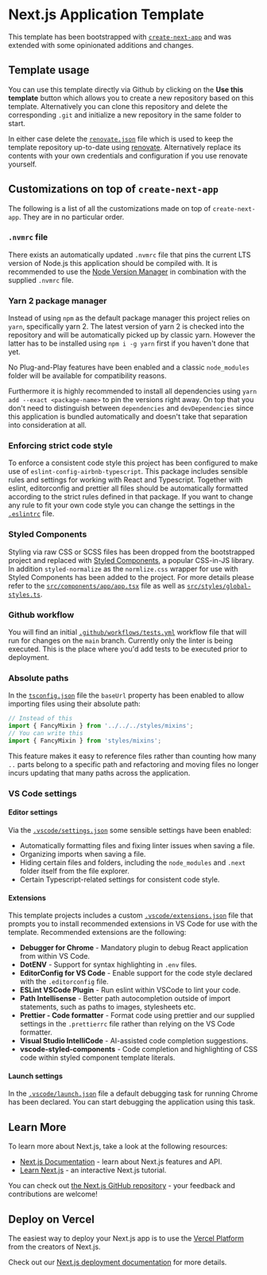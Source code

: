 # Next.js Application Template

This template has been bootstrapped with [`create-next-app`](https://github.com/vercel/next.js/tree/canary/packages/create-next-app) and was extended with some opinionated additions and changes.

## Template usage

You can use this template directly via Github by clicking on the **Use this template** button which allows you to create a new repository based on this template.
Alternatively you can clone this repository and delete the corresponding `.git` and initialize a new repository in the same folder to start.

In either case delete the [`renovate.json`](./renovate.json) file which is used to keep the template repository up-to-date using [renovate](https://github.com/renovatebot/renovate).
Alternatively replace its contents with your own credentials and configuration if you use renovate yourself.

## Customizations on top of `create-next-app`

The following is a list of all the customizations made on top of `create-next-app`.
They are in no particular order.

### `.nvmrc` file

There exists an automatically updated `.nvmrc` file that pins the current LTS version of Node.js this application should be compiled with.
It is recommended to use the [Node Version Manager](https://github.com/nvm-sh/nvm) in combination with the supplied `.nvmrc` file.

### Yarn 2 package manager

Instead of using `npm` as the default package manager this project relies on `yarn`, specifically yarn 2.
The latest version of yarn 2 is checked into the repository and will be automatically picked up by classic yarn.
However the latter has to be installed using `npm i -g yarn` first if you haven't done that yet.

No Plug-and-Play features have been enabled and a classic `node_modules` folder will be available for compatibility reasons.

Furthermore it is highly recommended to install all dependencies using `yarn add --exact <package-name>` to pin the versions right away.
On top that you don't need to distinguish between `dependencies` and `devDependencies` since this application is bundled automatically and doesn't take that separation into consideration at all.

### Enforcing strict code style

To enforce a consistent code style this project has been configured to make use of `eslint-config-airbnb-typescript`.
This package includes sensible rules and settings for working with React and Typescript.
Together with eslint, editorconfig and prettier all files should be automatically formatted according to the strict rules defined in that package.
If you want to change any rule to fit your own code style you can change the settings in the [`.eslintrc`](./.eslintrc) file.

### Styled Components

Styling via raw CSS or SCSS files has been dropped from the bootstrapped project and replaced with [Styled Components](https://styled-components.com/), a popular CSS-in-JS library.
In addition `styled-normalize` as the `normlize.css` wrapper for use with Styled Components has been added to the project.
For more details please refer to the [`src/components/app/app.tsx`](./src/components/app/app.tsx) file as well as [`src/styles/global-styles.ts`](./src/styles/global-styles.ts).

### Github workflow

You will find an initial [`.github/workflows/tests.yml`](./.github/workflows/tests.yml) workflow file that will run for changes on the `main` branch.
Currently only the linter is being executed.
This is the place where you'd add tests to be executed prior to deployment.

### Absolute paths

In the [`tsconfig.json`](./tsconfig.json) file the `baseUrl` property has been enabled to allow importing files using their absolute path:

```ts
// Instead of this
import { FancyMixin } from '../../../styles/mixins';
// You can write this
import { FancyMixin } from 'styles/mixins';
```

This feature makes it easy to reference files rather than counting how many `..` parts belong to a specific path and refactoring and moving files no longer incurs updating that many paths across the application.

### VS Code settings

#### Editor settings

Via the [`.vscode/settings.json`](./.vscode/settings.json) some sensible settings have been enabled:

* Automatically formatting files and fixing linter issues when saving a file.
* Organizing imports when saving a file.
* Hiding certain files and folders, including the `node_modules` and `.next` folder itself from the file explorer.
* Certain Typescript-related settings for consistent code style.

#### Extensions

This template projects includes a custom [`.vscode/extensions.json`](./.vscode/extensions.json) file that prompts you to install recommended extensions in VS Code for use with the template.
Recommended extensions are the following:

* **Debugger for Chrome** - Mandatory plugin to debug React application from within VS Code.
* **DotENV** - Support for syntax highlighting in `.env` files.
* **EditorConfig for VS Code** - Enable support for the code style declared with the `.editorconfig` file.
* **ESLint VSCode Plugin** - Run eslint within VSCode to lint your code.
* **Path Intellisense** - Better path autocompletion outside of import statements, such as paths to images, stylesheets etc.
* **Prettier - Code formatter** - Format code using prettier and our supplied settings in the `.prettierrc` file rather than relying on the VS Code formatter.
* **Visual Studio IntelliCode** - AI-assisted code completion suggestions.
* **vscode-styled-components** - Code completion and highlighting of CSS code within styled component template literals.

#### Launch settings

In the [`.vscode/launch.json`](./.vscode/launch.json) file a default debugging task for running Chrome has been declared.
You can start debugging the application using this task.

## Learn More

To learn more about Next.js, take a look at the following resources:

- [Next.js Documentation](https://nextjs.org/docs) - learn about Next.js features and API.
- [Learn Next.js](https://nextjs.org/learn) - an interactive Next.js tutorial.

You can check out [the Next.js GitHub repository](https://github.com/vercel/next.js/) - your feedback and contributions are welcome!

## Deploy on Vercel

The easiest way to deploy your Next.js app is to use the [Vercel Platform](https://vercel.com/import?utm_medium=default-template&filter=next.js&utm_source=create-next-app&utm_campaign=create-next-app-readme) from the creators of Next.js.

Check out our [Next.js deployment documentation](https://nextjs.org/docs/deployment) for more details.

